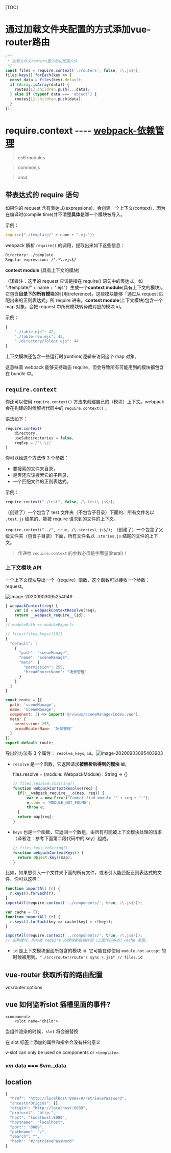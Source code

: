 [TOC]

# 通过加载文件夹配置的方式添加vue-router路由

```js
/**
 * 加载文件夹routers里的路由配置文件
 */
const files = require.context('./routers', false, /\.js$/);
files.keys().forEach(key => {
  const data = files(key).default;
  if (Array.isArray(data)) {
    routes[1].children.push(...data);
  } else if (typeof data === 'object') {
    routes[1].children.push(data);
  }
});
```

# require.context ---- [webpack-依赖管理](https://www.webpackjs.com/guides/dependency-management/#带表达式的-require-语句)

> es6 modules

> commonjs

> amd

## 带表达式的 require 语句

如果你的 request 含有表达式(expressions)，会创建一个上下文(context)，因为在编译时(compile time)并不清楚**具体**是哪一个模块被导入。

示例：

```javascript
require("./template/" + name + ".ejs");
```

webpack 解析 `require()` 的调用，提取出来如下这些信息：

```diff
Directory: ./template
Regular expression: /^.*\.ejs$/
```

**context module** (具有上下文的模块)

（译者注：这里的 request 应该是指在 require() 语句中的表达式，如 "./template/" + name + ".ejs"）生成一个**context module**(具有上下文的模块)。它包含**目录下的所有模块**的引用(reference)，这些模块能够「通过从 request 匹配出来的正则表达式」所 require 进来。**context module**(上下文模块)包含一个 map 对象，会把 request 中所有模块转译成对应的模块 id。

示例：

```javascript
{
    "./table.ejs": 42,
    "./table-row.ejs": 43,
    "./directory/folder.ejs": 44
}
```

上下文模块还包含一些运行时(runtime)逻辑来访问这个 map 对象。

这意味着 webpack 能够支持动态 require，但会导致所有可能用到的模块都包含在 bundle 中。

## `require.context`

你还可以使用 `require.context()` 方法来创建自己的（模块）上下文。webpack 会在构建的时候解析代码中的 `require.context()` 。

语法如下：

```javascript
require.context(
    directory, 
    useSubdirectories = false,
    regExp = /^\.\//
)
```

你可以给这个方法传 3 个参数：

- 要搜索的文件夹目录，
- 是否还应该搜索它的子目录，
- 一个匹配文件的正则表达式。

示例：

```javascript
require.context("./test", false, /\.test\.js$/);
```

（创建了）一个包含了 test 文件夹（不包含子目录）下面的、所有文件名以 `.test.js` 结尾的、能被 require 请求到的文件的上下文。

`require.context("../", true, /\.stories\.js$/);`
（创建了）一个包含了父级文件夹（包含子目录）下面，所有文件名以 `.stories.js` 结尾的文件的上下文。

> 传递给 `require.context` 的参数必须是字面量(literal)！

### 上下文模块 API

一个上下文模块导出一个（require）函数，这个函数可以接收一个参数：request。

![image-20200903095254049](./imgs/image-20200903095254049.png)

```JavaScript
ƒ webpackContext(req) {
	var id = webpackContextResolve(req);
	return __webpack_require__(id);
}
// modulePath => moduleExports
```

```js
// files(files.keys()[0])
{
  "default": [
    {
      "path": "sceneManage",
      "name": "SceneManage",
      "meta": {
        "permission": 255,
        "breadRouterName": "场景管理"
      }
    }
  ]
}
```

```js
const route = [{
  path: 'sceneManage',
  name: 'SceneManage',
  component: () => import('@/views/sceneManage/Index.vue'),
  meta: {
    permission: 255,
    breadRouterName: '场景管理'
  }
}];
export default route;
```



导出的方法有 3 个属性： `resolve`, `keys`, `id`。![image-20200903095403903](./imgs/image-20200903095403903.png)

- `resolve` 是一个函数，它返回请求**被解析后得到的模块 id**。

  files.resolve = (module: WebpackModule) : String => {}

  ```js
  // files.resolve.toString()
  function webpackContextResolve(req) {
  	if(!__webpack_require__.o(map, req)) {
  		var e = new Error("Cannot find module '" + req + "'");
  		e.code = 'MODULE_NOT_FOUND';
  		throw e;
  	}
  	return map[req];
  }
  ```

  

- `keys` 也是一个函数，它返回一个数组，由所有可能被上下文模块处理的请求（译者注：参考下面第二段代码中的 key）组成。

  ```js
  // files.keys.toString()
  function webpackContextKeys() {
  	return Object.keys(map);
  }
  ```

  


比如，如果想引入一个文件夹下面的所有文件，或者引入能匹配正则表达式的文件，你可以这样：

```javascript
function importAll (r) {
  r.keys().forEach(r);
}
importAll(require.context('../components/', true, /\.js$/));
```

```javascript
var cache = {};
function importAll (r) {
  r.keys().forEach(key => cache[key] = r(key));
}

importAll(require.context('../components/', true, /\.js$/));
// 在构建时，所有被 require 的模块都会被存到（上面代码中的）cache 里面。
```

- `id` 是上下文模块里面所包含的模块 id. 它可能在你使用 `module.hot.accept` 的时候被用到。`"./src/router/routers sync \.js$" // files.id `

  



## vue-router 获取所有的路由配置

$vm.$router.options





## vue 如何监听slot 插槽里面的事件?

```
<component>
    <slot name="child">
```

当组件渲染的时候，`slot` 将会被替换

在 slot 标签上添加的属性和指令会没有任何意义



v-slot can only be used on components or `<template>`.



### $vm.$data === $vm._data



## location

```js
{
  "href": "http://localhost:8089/#/retrievePassword",
  "ancestorOrigins": {},
  "origin": "http://localhost:8089",
  "protocol": "http:",
  "host": "localhost:8089",
  "hostname": "localhost",
  "port": "8089",
  "pathname": "/",
  "search": "",
  "hash": "#/retrievePassword"
}
```

